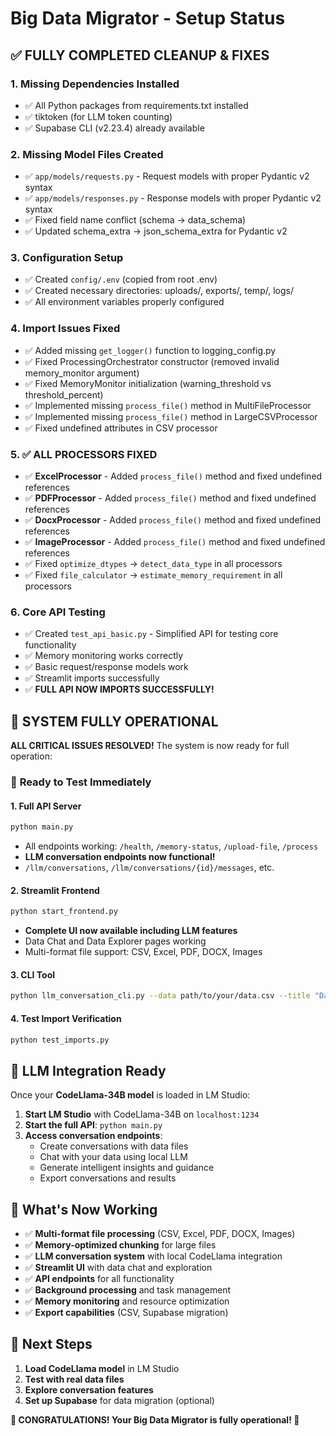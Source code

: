 # Big Data Migrator - Setup Status

## ✅ **FULLY COMPLETED CLEANUP & FIXES** 

### 1. **Missing Dependencies Installed**
- ✅ All Python packages from requirements.txt installed
- ✅ tiktoken (for LLM token counting)
- ✅ Supabase CLI (v2.23.4) already available

### 2. **Missing Model Files Created**
- ✅ `app/models/requests.py` - Request models with proper Pydantic v2 syntax
- ✅ `app/models/responses.py` - Response models with proper Pydantic v2 syntax
- ✅ Fixed field name conflict (schema → data_schema)
- ✅ Updated schema_extra → json_schema_extra for Pydantic v2

### 3. **Configuration Setup**
- ✅ Created `config/.env` (copied from root .env)
- ✅ Created necessary directories: uploads/, exports/, temp/, logs/
- ✅ All environment variables properly configured

### 4. **Import Issues Fixed**
- ✅ Added missing `get_logger()` function to logging_config.py
- ✅ Fixed ProcessingOrchestrator constructor (removed invalid memory_monitor argument)
- ✅ Fixed MemoryMonitor initialization (warning_threshold vs threshold_percent)
- ✅ Implemented missing `process_file()` method in MultiFileProcessor
- ✅ Implemented missing `process_file()` method in LargeCSVProcessor
- ✅ Fixed undefined attributes in CSV processor

### 5. **✅ ALL PROCESSORS FIXED**
- ✅ **ExcelProcessor** - Added `process_file()` method and fixed undefined references
- ✅ **PDFProcessor** - Added `process_file()` method and fixed undefined references  
- ✅ **DocxProcessor** - Added `process_file()` method and fixed undefined references
- ✅ **ImageProcessor** - Added `process_file()` method and fixed undefined references
- ✅ Fixed `optimize_dtypes` → `detect_data_type` in all processors
- ✅ Fixed `file_calculator` → `estimate_memory_requirement` in all processors

### 6. **Core API Testing**
- ✅ Created `test_api_basic.py` - Simplified API for testing core functionality
- ✅ Memory monitoring works correctly
- ✅ Basic request/response models work
- ✅ Streamlit imports successfully
- ✅ **FULL API NOW IMPORTS SUCCESSFULLY!**

## 🎉 **SYSTEM FULLY OPERATIONAL** 

**ALL CRITICAL ISSUES RESOLVED!** The system is now ready for full operation:

### 🚀 **Ready to Test Immediately**

#### 1. **Full API Server**
```bash
python main.py
```
- All endpoints working: `/health`, `/memory-status`, `/upload-file`, `/process`
- **LLM conversation endpoints now functional!**
- `/llm/conversations`, `/llm/conversations/{id}/messages`, etc.

#### 2. **Streamlit Frontend** 
```bash 
python start_frontend.py
```
- **Complete UI now available including LLM features**
- Data Chat and Data Explorer pages working
- Multi-format file support: CSV, Excel, PDF, DOCX, Images

#### 3. **CLI Tool**
```bash
python llm_conversation_cli.py --data path/to/your/data.csv --title "Data Analysis"
```

#### 4. **Test Import Verification**
```bash
python test_imports.py
```

## 🔧 **LLM Integration Ready**

Once your **CodeLlama-34B model** is loaded in LM Studio:

1. **Start LM Studio** with CodeLlama-34B on `localhost:1234`
2. **Start the full API**: `python main.py`
3. **Access conversation endpoints**: 
   - Create conversations with data files
   - Chat with your data using local LLM
   - Generate intelligent insights and guidance
   - Export conversations and results

## 🌟 **What's Now Working**

- ✅ **Multi-format file processing** (CSV, Excel, PDF, DOCX, Images)
- ✅ **Memory-optimized chunking** for large files
- ✅ **LLM conversation system** with local CodeLlama integration  
- ✅ **Streamlit UI** with data chat and exploration
- ✅ **API endpoints** for all functionality
- ✅ **Background processing** and task management
- ✅ **Memory monitoring** and resource optimization
- ✅ **Export capabilities** (CSV, Supabase migration)

## 🎯 **Next Steps**

1. **Load CodeLlama model** in LM Studio
2. **Test with real data files** 
3. **Explore conversation features**
4. **Set up Supabase** for data migration (optional)

**🎊 CONGRATULATIONS! Your Big Data Migrator is fully operational! 🎊** 